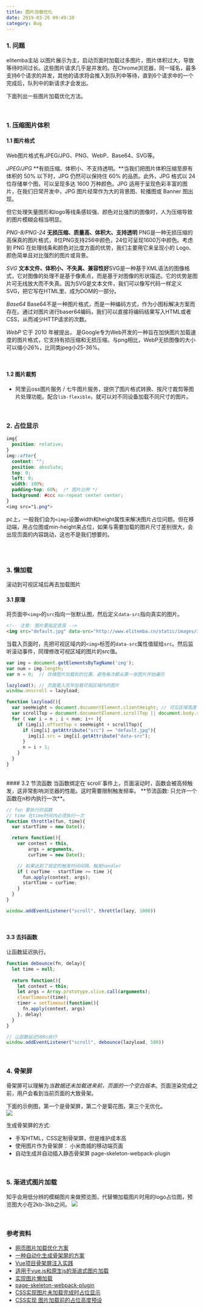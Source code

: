 ```yaml
---
title: 图片加载优化
date: 2019-03-26 09:49:10
category: Bug
---
```


> 

### 1. 问题
elitemba主站 以图片展示为主，启动页面时加载过多图片，图片体积过大，导致等待时间过长。这些图片请求几乎是并发的。在Chrome浏览器，同一域名，最多支持6个请求的并发，其他的请求将会推入到队列中等待，直到6个请求中的一个完成后，队列中的新请求才会发出。

下面列出一些图片加载优化方法。


<br/>

### 1. 压缩图片体积
#### 1.1 图片格式
Web图片格式有JPEG/JPG、PNG、WebP、Base64、SVG等。

*JPEG/JPG*
**有损压缩、体积小、不支持透明。**当我们把图片体积压缩至原有体积的 50% 以下时，JPG 仍然可以保持住 60% 的品质。此外，JPG 格式以 24 位存储单个图，可以呈现多达 1600 万种颜色。JPG 适用于呈现色彩丰富的图片，在我们日常开发中，JPG 图片经常作为大的背景图、轮播图或 Banner 图出现。

但它处理矢量图形和logo等线条感较强、颜色对比强烈的图像时，人为压缩导致的图片模糊会相当明显。

*PNG-8/PNG-24*
**无损压缩、质量高、体积大、支持透明** PNG是一种无损压缩的高保真的图片格式，8位PNG支持256中颜色，24位可呈现1600万中颜色。考虑到 PNG 在处理线条和颜色对比度方面的优势，我们主要用它来呈现小的 Logo、颜色简单且对比强烈的图片或背景。


*SVG*
**文本文件、体积小、不失真、兼容性好**SVG是一种基于XML语法的图像格式，它对图像的处理不是基于像素点，而是基于对图像的形状描述。它的优势是图片可无线放大而不失真。因为SVG是文本文件，我们可以像写代码一样定义SVG，把它写在HTML里、成为DOM的一部分。

*Base64*
Base64不是一种图片格式，而是一种编码方式，作为小图标解决方案而存在。通过对图片进行baser64编码，我们可以直接将编码结果写入HTML或者CSS，从而减少HTTP请求的次数。

*WebP*
它于 2010 年被提出， 是Google专为Web开发的一种旨在加快图片加载速度的图片格式，它支持有损压缩和无损压缩。与png相比，WebP无损图像的大小可以缩小26%，比同类jpeg小25-36%。


<br/>

#### 1.2 图片裁剪
- 阿里云oss图片服务 / 七牛图片服务，提供了图片格式转换、按尺寸裁剪等图片处理功能。配合`lib-flexible`，就可以对不同设备加载不同尺寸的图片。

<br/>

### 2. 占位显示
```css
img{
  position: relative;
}
img::after{
  content: "";
  position: absolute;
  top: 0;
  left: 0;
  width: 100%;
  padding-top: 60%;  /* 图片比例 */
  background: #ccc no-repeat center center;
}
<img src="1.png">
```
pc上，一般我们会为`<img>`设置width和height属性来解决图片占位问题。但在移动端，用占位图或min-height来占位，如果与需要加载的图片尺寸差别很大，会出现页面的内容跳动，这也不是我们想要的。



<br/>
<br/>

### 3. 懒加载
滚动到可视区域后再去加载图片
<br/>

#### 3.1 原理
将页面中`<img>`的`src`指向一张默认图，然后定义`data-src`指向真实的图片。
```html
<!-- 注意: 图片要指定宽高 -->
<img src="default.jpg" data-src="http://www.elitemba.cn/static/images/1.png">
```
当载入页面时，先把可视区域内的`<img>`标签的`data-src`属性值赋给`src`。然后监听滚动事件，同理修改可视区域的图片的src值。

```js
var img = document.getElementsByTagName('img');
var num = img.length;
var n = 0;  // 存储图片加载到的位置，避免每次都从第一张图片开始遍历

lazyload(); // 页面载入完毕加载可视区域内的图片
window.onscroll = lazyload;

function lazyload(){
  var seeHeight = document.documentElement.clientHeight; // 可见区域高度
  var scrollTop = document.documentElement.scrollTop || document.body.scrollTop; // 滚动条距离顶部高度
  for ( var i = n ; i < num; i++ ){
    if (img[i].offsetTop < seeHeight + scrollTop){
      if (img[i].getAttribute("src") == "default.jpg"){
        img[i].src = img[i].getAttribute("data-src");
      }
      n = i + 1;
    }
  }
}
```


<br/>
#### 3.2 节流函数
当函数绑定在`scroll`事件上，页面滚动时，函数会被高频触发，这非常影响浏览器的性能。这时需要限制触发频率。
**节流函数: 只允许一个函数在n秒内执行一次**。

```js
// fun 要执行的函数
// time 在time时间内必须执行一次
function throttle(fun, time){
  var startTime = new Date();

  return function(){
    var context = this,
        args = arguments,
        curTime = new Date();

    // 如果达到了规定的触发时间间隔，触发handler
    if ( curTime - startTime >= time ){
      fun.apply(context, args);
      startTime = curTime;
    } 
  }
}

window.addEventListener("scroll", throttle(lazy, 1000))
```


<br/>

#### 3.3 去抖函数
让函数延迟执行。
```js
function debounce(fn, delay){
  let time = null;
  
  return function(){
    let context = this;
    let args = Array.prototype.slice.call(arguments);
    clearTimeout(time);
    timer = setTimeout(function(){
      fn.apply(context, args)
    }, delay)
  }
}

// 让函数延迟500s执行
window.addEventListener("scroll", debounce(lazyload, 500))
```


<br/>

### 4. 骨架屏
骨架屏可以理解为*当数据还未加载进来前，页面的一个空白版本*。页面渲染完成之前，用户会看到当前页面的大致骨架。

下面的示例图，第一个是骨架屏，第二个是菊花图，第三个无优化。
<br/>
<img src="2.gif" style="max-width: 800px">
<br/>

生成骨架屏的方式: 
- 手写HTML，CSS定制骨架屏，但是维护成本高
- 使用图片作为骨架屏： 小米商城的移动端页面
- 自动生成并自动插入静态骨架屏 page-skeleton-webpack-plugin


<br/>

### 5. 渐进式图片加载
知乎会用低分辨的模糊图片来做预览图，代替懒加载图片时用的logo占位图，预览图大小在2kb-3kb之间。
<img src="1.gif">


<br/>

### 参考资料
- [网页图片加载优化方案](https://zhuanlan.zhihu.com/p/33370207)
- [一种自动化生成骨架屏的方案](https://github.com/Jocs/jocs.github.io/issues/22)
- [Vue项目骨架屏注入实践](https://juejin.im/post/5b79a2786fb9a01a18267362)
- [适用于vue.js和原生js的渐进式图片加载](https://github.com/ccforward/cc/issues/64)
- [实现图片懒加载](https://juejin.im/post/583b10640ce463006ba2a71a)
- [page-skeleton-webpack-plugin](https://github.com/ElemeFE/page-skeleton-webpack-plugin)
- [CSS实现图片未加载完成时占位显示](https://www.jianshu.com/p/a5fd143c6184)
- [CSS实现 图片加载前的占位高度预设](https://lq1228.github.io/front/article/2016/11/24/layout-image.html)
